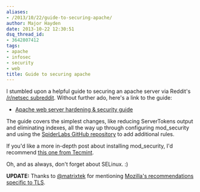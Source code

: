 ```yaml
---
aliases:
- /2013/10/22/guide-to-securing-apache/
author: Major Hayden
date: 2013-10-22 12:30:51
dsq_thread_id:
- 3642807412
tags:
- apache
- infosec
- security
- web
title: Guide to securing apache
---
```


I stumbled upon a helpful guide to securing an apache server via Reddit's [/r/netsec subreddit][1]. Without further ado, here's a link to the guide:

  * [Apache web server hardening & security guide][2]

The guide covers the simplest changes, like reducing ServerTokens output and eliminating indexes, all the way up through configuring mod_security and using the [SpiderLabs GitHub repository][3] to add additional rules.

If you'd like a more in-depth post about installing mod_security, I'd recommend [this one from Tecmint][4].

Oh, and as always, don't forget about SELinux. :)

**UPDATE:** Thanks to [@matrixtek][5] for mentioning [Mozilla's recommendations specific to TLS][6].

 [1]: http://reddit.com/r/netsec
 [2]: http://www.chandank.com/webservers/apache/apache-web-server-hardening-security
 [3]: https://github.com/SpiderLabs/owasp-modsecurity-crs/
 [4]: http://www.tecmint.com/protect-apache-using-mod_security-and-mod_evasive-on-rhel-centos-fedora/
 [5]: http://twitter.com/matrixtek
 [6]: https://wiki.mozilla.org/Security/Server_Side_TLS
